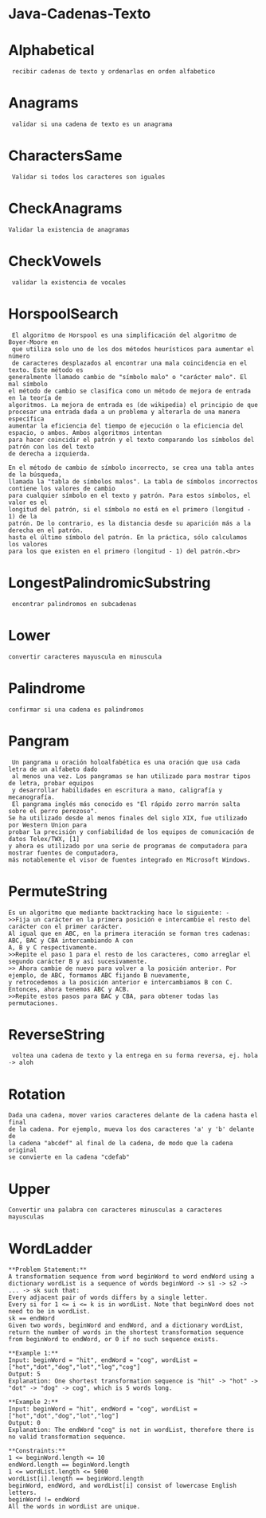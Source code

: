 # Java-Cadenas-Texto

# Alphabetical
     recibir cadenas de texto y ordenarlas en orden alfabetico 

# Anagrams
     validar si una cadena de texto es un anagrama

# CharactersSame
     Validar si todos los caracteres son iguales
# CheckAnagrams
    Validar la existencia de anagramas
  
# CheckVowels
     validar la existencia de vocales
# HorspoolSearch
     El algoritmo de Horspool es una simplificación del algoritmo de Boyer-Moore en
     que utiliza solo uno de los dos métodos heurísticos para aumentar el número
     de caracteres desplazados al encontrar una mala coincidencia en el texto. Este método es
    generalmente llamado cambio de "símbolo malo" o "carácter malo". El mal símbolo
    el método de cambio se clasifica como un método de mejora de entrada en la teoría de
    algoritmos. La mejora de entrada es (de wikipedia) el principio de que
    procesar una entrada dada a un problema y alterarla de una manera específica
    aumentar la eficiencia del tiempo de ejecución o la eficiencia del espacio, o ambos. Ambos algoritmos intentan
    para hacer coincidir el patrón y el texto comparando los símbolos del patrón con los del texto
    de derecha a izquierda.
  
    En el método de cambio de símbolo incorrecto, se crea una tabla antes de la búsqueda,
    llamada la "tabla de símbolos malos". La tabla de símbolos incorrectos contiene los valores de cambio
    para cualquier símbolo en el texto y patrón. Para estos símbolos, el valor es el
    longitud del patrón, si el símbolo no está en el primero (longitud - 1) de la
    patrón. De lo contrario, es la distancia desde su aparición más a la derecha en el patrón.
    hasta el último símbolo del patrón. En la práctica, sólo calculamos los valores
    para los que existen en el primero (longitud - 1) del patrón.<br>
 
# LongestPalindromicSubstring
     encontrar palindromos en subcadenas
# Lower
    convertir caracteres mayuscula en minuscula
# Palindrome
    confirmar si una cadena es palindromos
# Pangram
     Un pangrama u oración holoalfabética es una oración que usa cada letra de un alfabeto dado
     al menos una vez. Los pangramas se han utilizado para mostrar tipos de letra, probar equipos 
     y desarrollar habilidades en escritura a mano, caligrafía y mecanografía.
     El pangrama inglés más conocido es "El rápido zorro marrón salta sobre el perro perezoso". 
    Se ha utilizado desde al menos finales del siglo XIX, fue utilizado por Western Union para
    probar la precisión y confiabilidad de los equipos de comunicación de datos Telex/TWX, [1] 
    y ahora es utilizado por una serie de programas de computadora para mostrar fuentes de computadora, 
    más notablemente el visor de fuentes integrado en Microsoft Windows.
# PermuteString
    Es un algoritmo que mediante backtracking hace lo siguiente: -
    >>Fija un carácter en la primera posición e intercambie el resto del carácter con el primer carácter.
    Al igual que en ABC, en la primera iteración se forman tres cadenas: ABC, BAC y CBA intercambiando A con
    A, B y C respectivamente.
    >>Repite el paso 1 para el resto de los caracteres, como arreglar el segundo carácter B y así sucesivamente.
    >> Ahora cambie de nuevo para volver a la posición anterior. Por ejemplo, de ABC, formamos ABC fijando B nuevamente,
    y retrocedemos a la posición anterior e intercambiamos B con C. Entonces, ahora tenemos ABC y ACB.
    >>Repite estos pasos para BAC y CBA, para obtener todas las permutaciones.
 
# ReverseString
     voltea una cadena de texto y la entrega en su forma reversa, ej. hola -> aloh
# Rotation
    Dada una cadena, mover varios caracteres delante de la cadena hasta el final
    de la cadena. Por ejemplo, mueva los dos caracteres 'a' y 'b' delante de
    la cadena "abcdef" al final de la cadena, de modo que la cadena original
    se convierte en la cadena "cdefab"

# Upper
    Convertir una palabra con caracteres minusculas a caracteres mayusculas

# WordLadder
    **Problem Statement:**
    A transformation sequence from word beginWord to word endWord using a dictionary wordList is a sequence of words beginWord -> s1 -> s2 -> ... -> sk such that:
    Every adjacent pair of words differs by a single letter.
    Every si for 1 <= i <= k is in wordList. Note that beginWord does not need to be in wordList.
    sk == endWord
    Given two words, beginWord and endWord, and a dictionary wordList, return the number of words in the shortest transformation sequence from beginWord to endWord, or 0 if no such sequence exists.
 
    **Example 1:**
    Input: beginWord = "hit", endWord = "cog", wordList = ["hot","dot","dog","lot","log","cog"]
    Output: 5 
    Explanation: One shortest transformation sequence is "hit" -> "hot" -> "dot" -> "dog" -> cog", which is 5 words long.
   
    **Example 2:**
    Input: beginWord = "hit", endWord = "cog", wordList = ["hot","dot","dog","lot","log"]
    Output: 0
    Explanation: The endWord "cog" is not in wordList, therefore there is no valid transformation sequence.
 
    **Constraints:**
    1 <= beginWord.length <= 10
    endWord.length == beginWord.length
    1 <= wordList.length <= 5000
    wordList[i].length == beginWord.length
    beginWord, endWord, and wordList[i] consist of lowercase English letters.
    beginWord != endWord
    All the words in wordList are unique.
 
